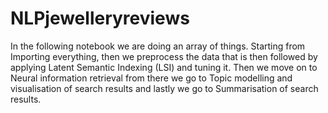# NLPjewelleryreviews
In the following notebook we are doing an array of things. Starting from Importing everything, then we preprocess the data that is then followed by applying Latent Semantic Indexing (LSI) and tuning it. Then we move on to Neural information retrieval from there we go to Topic modelling and visualisation of search results and lastly we go to Summarisation of search results.
